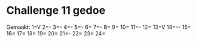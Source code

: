 # Challenge 11 gedoe

Gemaakt:
1=V
2=-
3=-
4=-
5=-
6=
7=-
8=
9=
10=
11=-
12=
13=V
14=--
15=
16=
17=
18=
19=
20=
21=-
22=
23=
24=